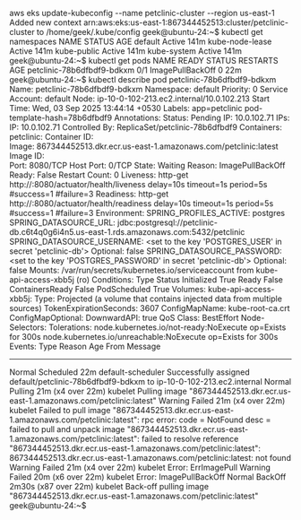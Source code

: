  aws eks update-kubeconfig --name petclinic-cluster --region us-east-1
Added new context arn:aws:eks:us-east-1:867344452513:cluster/petclinic-cluster to /home/geek/.kube/config
geek@ubuntu-24:~$ kubectl get namespaces
NAME              STATUS   AGE
default           Active   141m
kube-node-lease   Active   141m
kube-public       Active   141m
kube-system       Active   141m
geek@ubuntu-24:~$ kubectl get pods
NAME                         READY   STATUS             RESTARTS   AGE
petclinic-78b6dfbdf9-bdkxm   0/1     ImagePullBackOff   0          22m
geek@ubuntu-24:~$ kubectl describe pod petclinic-78b6dfbdf9-bdkxm
Name:             petclinic-78b6dfbdf9-bdkxm
Namespace:        default
Priority:         0
Service Account:  default
Node:             ip-10-0-102-213.ec2.internal/10.0.102.213
Start Time:       Wed, 03 Sep 2025 13:44:14 +0530
Labels:           app=petclinic
                  pod-template-hash=78b6dfbdf9
Annotations:      <none>
Status:           Pending
IP:               10.0.102.71
IPs:
  IP:           10.0.102.71
Controlled By:  ReplicaSet/petclinic-78b6dfbdf9
Containers:
  petclinic:
    Container ID:   
    Image:          867344452513.dkr.ecr.us-east-1.amazonaws.com/petclinic:latest
    Image ID:       
    Port:           8080/TCP
    Host Port:      0/TCP
    State:          Waiting
      Reason:       ImagePullBackOff
    Ready:          False
    Restart Count:  0
    Liveness:       http-get http://:8080/actuator/health/liveness delay=10s timeout=1s period=5s #success=1 #failure=3
    Readiness:      http-get http://:8080/actuator/health/readiness delay=10s timeout=1s period=5s #success=1 #failure=3
    Environment:
      SPRING_PROFILES_ACTIVE:      postgres
      SPRING_DATASOURCE_URL:       jdbc:postgresql://petclinic-db.c6t4q0g6i4n5.us-east-1.rds.amazonaws.com:5432/petclinic
      SPRING_DATASOURCE_USERNAME:  <set to the key 'POSTGRES_USER' in secret 'petclinic-db'>      Optional: false
      SPRING_DATASOURCE_PASSWORD:  <set to the key 'POSTGRES_PASSWORD' in secret 'petclinic-db'>  Optional: false
    Mounts:
      /var/run/secrets/kubernetes.io/serviceaccount from kube-api-access-xbb5j (ro)
Conditions:
  Type              Status
  Initialized       True 
  Ready             False 
  ContainersReady   False 
  PodScheduled      True 
Volumes:
  kube-api-access-xbb5j:
    Type:                    Projected (a volume that contains injected data from multiple sources)
    TokenExpirationSeconds:  3607
    ConfigMapName:           kube-root-ca.crt
    ConfigMapOptional:       <nil>
    DownwardAPI:             true
QoS Class:                   BestEffort
Node-Selectors:              <none>
Tolerations:                 node.kubernetes.io/not-ready:NoExecute op=Exists for 300s
                             node.kubernetes.io/unreachable:NoExecute op=Exists for 300s
Events:
  Type     Reason     Age                   From               Message
  ----     ------     ----                  ----               -------
  Normal   Scheduled  22m                   default-scheduler  Successfully assigned default/petclinic-78b6dfbdf9-bdkxm to ip-10-0-102-213.ec2.internal
  Normal   Pulling    21m (x4 over 22m)     kubelet            Pulling image "867344452513.dkr.ecr.us-east-1.amazonaws.com/petclinic:latest"
  Warning  Failed     21m (x4 over 22m)     kubelet            Failed to pull image "867344452513.dkr.ecr.us-east-1.amazonaws.com/petclinic:latest": rpc error: code = NotFound desc = failed to pull and unpack image "867344452513.dkr.ecr.us-east-1.amazonaws.com/petclinic:latest": failed to resolve reference "867344452513.dkr.ecr.us-east-1.amazonaws.com/petclinic:latest": 867344452513.dkr.ecr.us-east-1.amazonaws.com/petclinic:latest: not found
  Warning  Failed     21m (x4 over 22m)     kubelet            Error: ErrImagePull
  Warning  Failed     20m (x6 over 22m)     kubelet            Error: ImagePullBackOff
  Normal   BackOff    2m30s (x87 over 22m)  kubelet            Back-off pulling image "867344452513.dkr.ecr.us-east-1.amazonaws.com/petclinic:latest"
geek@ubuntu-24:~$ 